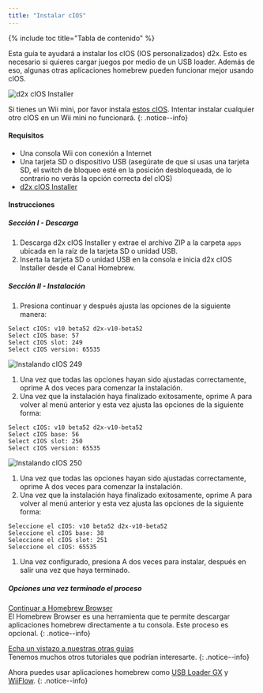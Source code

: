 ```yaml
---
title: "Instalar cIOS"
---
```


{% include toc title="Tabla de contenido" %}

Esta guía te ayudará a instalar los cIOS (IOS personalizados) d2x. Esto es necesario si quieres cargar juegos por medio de un USB loader. Además de eso, algunas otras aplicaciones homebrew pueden funcionar mejor usando cIOS.

![d2x cIOS Installer](/images/cIOS.png)

Si tienes un Wii mini, por favor instala [estos cIOS](cios-mini). Intentar instalar cualquier otro cIOS en un Wii mini no funcionará.
{: .notice--info}

#### Requisitos

* Una consola Wii con conexión a Internet
* Una tarjeta SD o dispositivo USB (asegúrate de que si usas una tarjeta SD, el switch de bloqueo esté en la posición desbloqueada, de lo contrario no verás la opción correcta del cIOS)
* [d2x cIOS Installer](/assets/files/d2x-cIOS-Installer-Wii.zip)

#### Instrucciones

##### Sección I - Descarga

1. Descarga d2x cIOS Installer y extrae el archivo ZIP a la carpeta `apps` ubicada en la raíz de la tarjeta SD o unidad USB.
1. Inserta la tarjeta SD o unidad USB en la consola e inicia d2x cIOS Installer desde el Canal Homebrew.

##### Sección II - Instalación

1. Presiona continuar y después ajusta las opciones de la siguiente manera:
```
Select cIOS: v10 beta52 d2x-v10-beta52
Select cIOS base: 57
Select cIOS slot: 249
Select cIOS version: 65535
```
![Instalando cIOS 249](/images/Wii/Install249.png)
1. Una vez que todas las opciones hayan sido ajustadas correctamente, oprime A dos veces para comenzar la instalación.
1. Una vez que la instalación haya finalizado exitosamente, oprime A para volver al menú anterior y esta vez ajusta las opciones de la siguiente forma:
```
Select cIOS: v10 beta52 d2x-v10-beta52
Select cIOS base: 56
Select cIOS slot: 250
Select cIOS version: 65535
```
![Instalando cIOS 250](/images/Wii/Install250.png)
1. Una vez que todas las opciones hayan sido ajustadas correctamente, oprime A dos veces para comenzar la instalación.
1. Una vez que la instalación haya finalizado exitosamente, oprime A para volver al menú anterior y esta vez ajusta las opciones de la siguiente forma:
```
Seleccione el cIOS: v10 beta52 d2x-v10-beta52
Seleccione el cIOS base: 38
Seleccione el cIOS slot: 251
Seleccione el cIOS: 65535
```
1. Una vez configurado, presiona A dos veces para instalar, después en salir una vez que haya terminado.

##### Opciones una vez terminado el proceso

[Continuar a Homebrew Browser](hbb)<br> El Homebrew Browser es una herramienta que te permite descargar aplicaciones homebrew directamente a tu consola. Este proceso es opcional.
{: .notice--info}

[Echa un vistazo a nuestras otras guías](site-navigation)<br> Tenemos muchos otros tutoriales que podrían interesarte.
{: .notice--info}

Ahora puedes usar aplicaciones homebrew como [USB Loader GX](usbloadergx) y [WiiFlow](wiiflow).
{: .notice--info}
